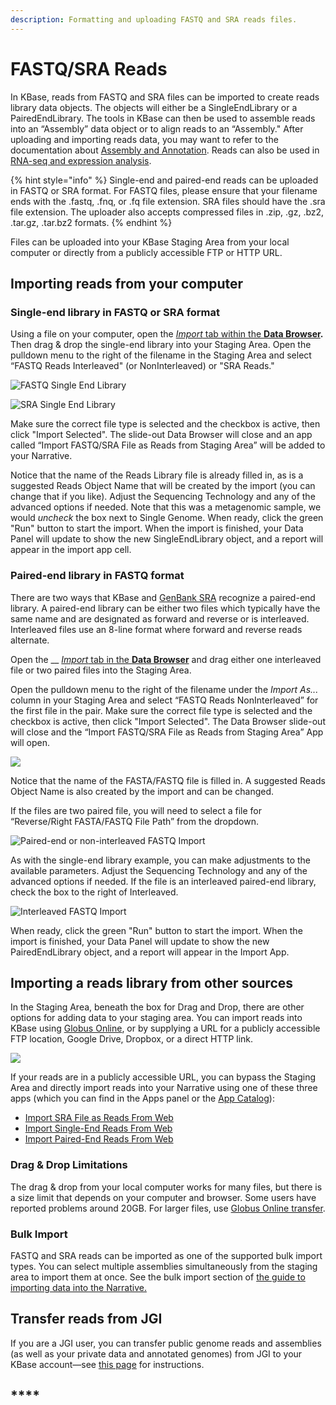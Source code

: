 ```yaml
---
description: Formatting and uploading FASTQ and SRA reads files.
---
```


# FASTQ/SRA Reads

In KBase, reads from FASTQ and SRA files can be imported to create reads library data objects. The objects will either be a SingleEndLibrary or a PairedEndLibrary. The tools in KBase can then be used to assemble reads into an “Assembly” data object or to align reads to an “Assembly." After uploading and importing reads data, you may want to refer to the documentation about [Assembly and Annotation](../../apps/analysis/assembly-and-annotation.md). Reads can also be used in [RNA-seq and expression analysis](../../apps/analysis/expression.md).

{% hint style="info" %}
Single-end and paired-end reads can be uploaded in FASTQ or SRA format. For FASTQ files, please ensure that your filename ends with the .fastq, .fnq, or .fq file extension. SRA files should have the .sra file extension. The uploader also accepts compressed files in .zip, .gz, .bz2, .tar.gz, .tar.bz2 formats.
{% endhint %}

Files can be uploaded into your KBase Staging Area from your local computer or directly from a publicly accessible FTP or HTTP URL.

## Importing reads from your computer

### Single-end library in FASTQ or SRA format

Using a file on your computer, open the [_Import_ tab within the **Data Browser**](../../getting-started/narrative/add-data.md)**.** Then drag & drop the single-end library into your Staging Area. Open the pulldown menu to the right of the filename in the Staging Area and select “FASTQ Reads Interleaved" (or NonInterleaved) or "SRA Reads."

![FASTQ Single End Library](../../.gitbook/assets/Import\_FASTQ\_single.png)

![SRA Single End Library](../../.gitbook/assets/Import\_sra.png)

Make sure the correct file type is selected and the checkbox is active, then click "Import Selected". The slide-out Data Browser will close and an app called “Import FASTQ/SRA File as Reads from Staging Area” will be added to your Narrative.

Notice that the name of the Reads Library file is already filled in, as is a suggested Reads Object Name that will be created by the import (you can change that if you like). Adjust the Sequencing Technology and any of the advanced options if needed. Note that this was a metagenomic sample, we would _uncheck_ the box next to Single Genome. When ready, click the green "Run" button to start the import. When the import is finished, your Data Panel will update to show the new SingleEndLibrary object, and a report will appear in the import app cell.

### Paired-end library in FASTQ format

There are two ways that KBase and [GenBank SRA](https://www.ncbi.nlm.nih.gov/sra/docs/submitformats/) recognize a paired-end library. A paired-end library can be either two files which typically have the same name and are designated as forward and reverse or is interleaved. Interleaved files use an 8-line format where forward and reverse reads alternate.

Open the __ [_Import_ tab in the **Data Browser**](../../getting-started/narrative/add-data.md#uploading-data-from-external-sources) and drag either one interleaved file or two paired files into the Staging Area.

Open the pulldown menu to the right of the filename under the _Import As..._ column in your Staging Area and select “FASTQ Reads NonInterleaved” for the first file in the pair. Make sure the correct file type is selected and the checkbox is active, then click "Import Selected". The Data Browser slide-out will close and the “Import FASTQ/SRA File as Reads from Staging Area” App will open.

![](../../.gitbook/assets/Import\_fastqreads.png)

Notice that the name of the FASTA/FASTQ file is filled in. A suggested Reads Object Name is also created by the import and can be changed.

If the files are two paired file, you will need to select a file for “Reverse/Right FASTA/FASTQ File Path” from the dropdown.

![Paired-end or non-interleaved FASTQ Import](../../.gitbook/assets/paired\_end\_import.png)

As with the single-end library example, you can make adjustments to the available parameters. Adjust the Sequencing Technology and any of the advanced options if needed. If the file is an interleaved paired-end library, check the box to the right of Interleaved.

![Interleaved FASTQ Import](../../.gitbook/assets/FastQ\_interleaved.png)

When ready, click the green "Run" button to start the import. When the import is finished, your Data Panel will update to show the new PairedEndLibrary object, and a report will appear in the Import App.

## Importing a reads library from other sources

In the Staging Area, beneath the box for Drag and Drop, there are other options for adding data to your staging area. You can import reads into KBase using [Globus Online](../globus.md), or by supplying a URL for a publicly accessible FTP location, Google Drive, Dropbox, or a direct HTTP link.

![](<../../.gitbook/assets/Staging\_Upload options.png>)

If your reads are in a publicly accessible URL, you can bypass the Staging Area and directly import reads into your Narrative using one of these three apps (which you can find in the Apps panel or the [App Catalog](https://kbase.us/applist/)):

* [Import SRA File as Reads From Web](https://narrative.kbase.us/#catalog/apps/kb\_uploadmethods/import\_sra\_as\_reads\_from\_web/release)
* [Import Single-End Reads From Web](https://narrative.kbase.us/#catalog/apps/kb\_uploadmethods/load\_single\_end\_reads\_from\_URL/release)
* [Import Paired-End Reads From Web](https://narrative.kbase.us/#catalog/apps/kb\_uploadmethods/load\_paired\_end\_reads\_from\_URL/release)

### **Drag & Drop Limitations**

The drag & drop from your local computer works for many files, but there is a size limit that depends on your computer and browser. Some users have reported problems around 20GB. For larger files, use [Globus Online transfer](../globus.md).

### Bulk Import

FASTQ and SRA reads can be imported as one of the supported bulk import types. You can select multiple assemblies simultaneously from the staging area to import them at once. See the bulk import section of [the guide to importing data into the Narrative.](https://docs.kbase.us/getting-started/narrative/add-data)

## **Transfer reads from JGI**

If you are a JGI user, you can transfer public genome reads and assemblies (as well as your private data and annotated genomes) from JGI to your KBase account—see [this page](../jgi-transfer.md) for instructions.

## ****
